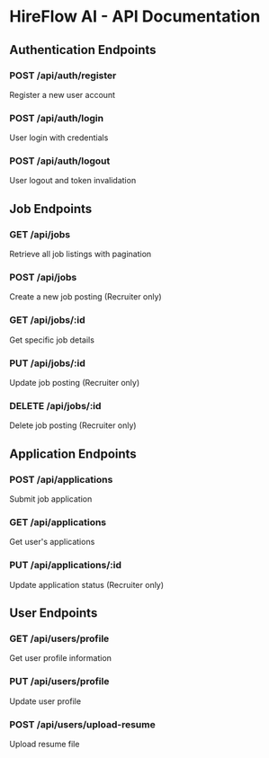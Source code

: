 # HireFlow AI - API Documentation

## Authentication Endpoints

### POST /api/auth/register
Register a new user account

### POST /api/auth/login
User login with credentials

### POST /api/auth/logout
User logout and token invalidation

## Job Endpoints

### GET /api/jobs
Retrieve all job listings with pagination

### POST /api/jobs
Create a new job posting (Recruiter only)

### GET /api/jobs/:id
Get specific job details

### PUT /api/jobs/:id
Update job posting (Recruiter only)

### DELETE /api/jobs/:id
Delete job posting (Recruiter only)

## Application Endpoints

### POST /api/applications
Submit job application

### GET /api/applications
Get user's applications

### PUT /api/applications/:id
Update application status (Recruiter only)

## User Endpoints

### GET /api/users/profile
Get user profile information

### PUT /api/users/profile
Update user profile

### POST /api/users/upload-resume
Upload resume file